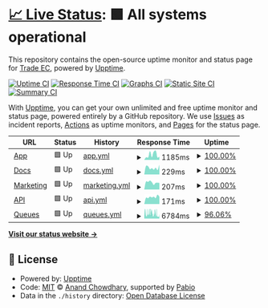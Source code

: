 # [📈 Live Status](https://uptime.masivo.ai): <!--live status--> **🟩 All systems operational**

This repository contains the open-source uptime monitor and status page for [Trade EC](www.trade.ec), powered by [Upptime](https://github.com/upptime/upptime).

[![Uptime CI](https://github.com/Trade-EC/masivo-uptime/workflows/Uptime%20CI/badge.svg)](https://github.com/Trade-EC/masivo-uptime/actions?query=workflow%3A%22Uptime+CI%22)
[![Response Time CI](https://github.com/Trade-EC/masivo-uptime/workflows/Response%20Time%20CI/badge.svg)](https://github.com/Trade-EC/masivo-uptime/actions?query=workflow%3A%22Response+Time+CI%22)
[![Graphs CI](https://github.com/Trade-EC/masivo-uptime/workflows/Graphs%20CI/badge.svg)](https://github.com/Trade-EC/masivo-uptime/actions?query=workflow%3A%22Graphs+CI%22)
[![Static Site CI](https://github.com/Trade-EC/masivo-uptime/workflows/Static%20Site%20CI/badge.svg)](https://github.com/Trade-EC/masivo-uptime/actions?query=workflow%3A%22Static+Site+CI%22)
[![Summary CI](https://github.com/Trade-EC/masivo-uptime/workflows/Summary%20CI/badge.svg)](https://github.com/Trade-EC/masivo-uptime/actions?query=workflow%3A%22Summary+CI%22)

With [Upptime](https://upptime.js.org), you can get your own unlimited and free uptime monitor and status page, powered entirely by a GitHub repository. We use [Issues](https://github.com/Trade-EC/masivo-uptime/issues) as incident reports, [Actions](https://github.com/Trade-EC/masivo-uptime/actions) as uptime monitors, and [Pages](https://uptime.masivo.ai) for the status page.

<!--start: status pages-->
<!-- This summary is generated by Upptime (https://github.com/upptime/upptime) -->
<!-- Do not edit this manually, your changes will be overwritten -->
<!-- prettier-ignore -->
| URL | Status | History | Response Time | Uptime |
| --- | ------ | ------- | ------------- | ------ |
| <img alt="" src="https://icons.duckduckgo.com/ip3/app.masivo.ai.ico" height="13"> [App](https://app.masivo.ai/auth/signin) | 🟩 Up | [app.yml](https://github.com/Trade-EC/masivo-uptime/commits/HEAD/history/app.yml) | <details><summary><img alt="Response time graph" src="./graphs/app/response-time-week.png" height="20"> 1185ms</summary><br><a href="https://uptime.masivo.ai/history/app"><img alt="Response time 793" src="https://img.shields.io/endpoint?url=https%3A%2F%2Fraw.githubusercontent.com%2FTrade-EC%2Fmasivo-uptime%2FHEAD%2Fapi%2Fapp%2Fresponse-time.json"></a><br><a href="https://uptime.masivo.ai/history/app"><img alt="24-hour response time 761" src="https://img.shields.io/endpoint?url=https%3A%2F%2Fraw.githubusercontent.com%2FTrade-EC%2Fmasivo-uptime%2FHEAD%2Fapi%2Fapp%2Fresponse-time-day.json"></a><br><a href="https://uptime.masivo.ai/history/app"><img alt="7-day response time 1185" src="https://img.shields.io/endpoint?url=https%3A%2F%2Fraw.githubusercontent.com%2FTrade-EC%2Fmasivo-uptime%2FHEAD%2Fapi%2Fapp%2Fresponse-time-week.json"></a><br><a href="https://uptime.masivo.ai/history/app"><img alt="30-day response time 882" src="https://img.shields.io/endpoint?url=https%3A%2F%2Fraw.githubusercontent.com%2FTrade-EC%2Fmasivo-uptime%2FHEAD%2Fapi%2Fapp%2Fresponse-time-month.json"></a><br><a href="https://uptime.masivo.ai/history/app"><img alt="1-year response time 793" src="https://img.shields.io/endpoint?url=https%3A%2F%2Fraw.githubusercontent.com%2FTrade-EC%2Fmasivo-uptime%2FHEAD%2Fapi%2Fapp%2Fresponse-time-year.json"></a></details> | <details><summary><a href="https://uptime.masivo.ai/history/app">100.00%</a></summary><a href="https://uptime.masivo.ai/history/app"><img alt="All-time uptime 100.00%" src="https://img.shields.io/endpoint?url=https%3A%2F%2Fraw.githubusercontent.com%2FTrade-EC%2Fmasivo-uptime%2FHEAD%2Fapi%2Fapp%2Fuptime.json"></a><br><a href="https://uptime.masivo.ai/history/app"><img alt="24-hour uptime 100.00%" src="https://img.shields.io/endpoint?url=https%3A%2F%2Fraw.githubusercontent.com%2FTrade-EC%2Fmasivo-uptime%2FHEAD%2Fapi%2Fapp%2Fuptime-day.json"></a><br><a href="https://uptime.masivo.ai/history/app"><img alt="7-day uptime 100.00%" src="https://img.shields.io/endpoint?url=https%3A%2F%2Fraw.githubusercontent.com%2FTrade-EC%2Fmasivo-uptime%2FHEAD%2Fapi%2Fapp%2Fuptime-week.json"></a><br><a href="https://uptime.masivo.ai/history/app"><img alt="30-day uptime 100.00%" src="https://img.shields.io/endpoint?url=https%3A%2F%2Fraw.githubusercontent.com%2FTrade-EC%2Fmasivo-uptime%2FHEAD%2Fapi%2Fapp%2Fuptime-month.json"></a><br><a href="https://uptime.masivo.ai/history/app"><img alt="1-year uptime 100.00%" src="https://img.shields.io/endpoint?url=https%3A%2F%2Fraw.githubusercontent.com%2FTrade-EC%2Fmasivo-uptime%2FHEAD%2Fapi%2Fapp%2Fuptime-year.json"></a></details>
| <img alt="" src="https://icons.duckduckgo.com/ip3/docs.masivo.ai.ico" height="13"> [Docs](https://docs.masivo.ai/overview) | 🟩 Up | [docs.yml](https://github.com/Trade-EC/masivo-uptime/commits/HEAD/history/docs.yml) | <details><summary><img alt="Response time graph" src="./graphs/docs/response-time-week.png" height="20"> 229ms</summary><br><a href="https://uptime.masivo.ai/history/docs"><img alt="Response time 257" src="https://img.shields.io/endpoint?url=https%3A%2F%2Fraw.githubusercontent.com%2FTrade-EC%2Fmasivo-uptime%2FHEAD%2Fapi%2Fdocs%2Fresponse-time.json"></a><br><a href="https://uptime.masivo.ai/history/docs"><img alt="24-hour response time 329" src="https://img.shields.io/endpoint?url=https%3A%2F%2Fraw.githubusercontent.com%2FTrade-EC%2Fmasivo-uptime%2FHEAD%2Fapi%2Fdocs%2Fresponse-time-day.json"></a><br><a href="https://uptime.masivo.ai/history/docs"><img alt="7-day response time 229" src="https://img.shields.io/endpoint?url=https%3A%2F%2Fraw.githubusercontent.com%2FTrade-EC%2Fmasivo-uptime%2FHEAD%2Fapi%2Fdocs%2Fresponse-time-week.json"></a><br><a href="https://uptime.masivo.ai/history/docs"><img alt="30-day response time 248" src="https://img.shields.io/endpoint?url=https%3A%2F%2Fraw.githubusercontent.com%2FTrade-EC%2Fmasivo-uptime%2FHEAD%2Fapi%2Fdocs%2Fresponse-time-month.json"></a><br><a href="https://uptime.masivo.ai/history/docs"><img alt="1-year response time 257" src="https://img.shields.io/endpoint?url=https%3A%2F%2Fraw.githubusercontent.com%2FTrade-EC%2Fmasivo-uptime%2FHEAD%2Fapi%2Fdocs%2Fresponse-time-year.json"></a></details> | <details><summary><a href="https://uptime.masivo.ai/history/docs">100.00%</a></summary><a href="https://uptime.masivo.ai/history/docs"><img alt="All-time uptime 100.00%" src="https://img.shields.io/endpoint?url=https%3A%2F%2Fraw.githubusercontent.com%2FTrade-EC%2Fmasivo-uptime%2FHEAD%2Fapi%2Fdocs%2Fuptime.json"></a><br><a href="https://uptime.masivo.ai/history/docs"><img alt="24-hour uptime 100.00%" src="https://img.shields.io/endpoint?url=https%3A%2F%2Fraw.githubusercontent.com%2FTrade-EC%2Fmasivo-uptime%2FHEAD%2Fapi%2Fdocs%2Fuptime-day.json"></a><br><a href="https://uptime.masivo.ai/history/docs"><img alt="7-day uptime 100.00%" src="https://img.shields.io/endpoint?url=https%3A%2F%2Fraw.githubusercontent.com%2FTrade-EC%2Fmasivo-uptime%2FHEAD%2Fapi%2Fdocs%2Fuptime-week.json"></a><br><a href="https://uptime.masivo.ai/history/docs"><img alt="30-day uptime 100.00%" src="https://img.shields.io/endpoint?url=https%3A%2F%2Fraw.githubusercontent.com%2FTrade-EC%2Fmasivo-uptime%2FHEAD%2Fapi%2Fdocs%2Fuptime-month.json"></a><br><a href="https://uptime.masivo.ai/history/docs"><img alt="1-year uptime 100.00%" src="https://img.shields.io/endpoint?url=https%3A%2F%2Fraw.githubusercontent.com%2FTrade-EC%2Fmasivo-uptime%2FHEAD%2Fapi%2Fdocs%2Fuptime-year.json"></a></details>
| <img alt="" src="https://icons.duckduckgo.com/ip3/www.masivo.ai.ico" height="13"> [Marketing](https://www.masivo.ai/) | 🟩 Up | [marketing.yml](https://github.com/Trade-EC/masivo-uptime/commits/HEAD/history/marketing.yml) | <details><summary><img alt="Response time graph" src="./graphs/marketing/response-time-week.png" height="20"> 207ms</summary><br><a href="https://uptime.masivo.ai/history/marketing"><img alt="Response time 293" src="https://img.shields.io/endpoint?url=https%3A%2F%2Fraw.githubusercontent.com%2FTrade-EC%2Fmasivo-uptime%2FHEAD%2Fapi%2Fmarketing%2Fresponse-time.json"></a><br><a href="https://uptime.masivo.ai/history/marketing"><img alt="24-hour response time 193" src="https://img.shields.io/endpoint?url=https%3A%2F%2Fraw.githubusercontent.com%2FTrade-EC%2Fmasivo-uptime%2FHEAD%2Fapi%2Fmarketing%2Fresponse-time-day.json"></a><br><a href="https://uptime.masivo.ai/history/marketing"><img alt="7-day response time 207" src="https://img.shields.io/endpoint?url=https%3A%2F%2Fraw.githubusercontent.com%2FTrade-EC%2Fmasivo-uptime%2FHEAD%2Fapi%2Fmarketing%2Fresponse-time-week.json"></a><br><a href="https://uptime.masivo.ai/history/marketing"><img alt="30-day response time 354" src="https://img.shields.io/endpoint?url=https%3A%2F%2Fraw.githubusercontent.com%2FTrade-EC%2Fmasivo-uptime%2FHEAD%2Fapi%2Fmarketing%2Fresponse-time-month.json"></a><br><a href="https://uptime.masivo.ai/history/marketing"><img alt="1-year response time 293" src="https://img.shields.io/endpoint?url=https%3A%2F%2Fraw.githubusercontent.com%2FTrade-EC%2Fmasivo-uptime%2FHEAD%2Fapi%2Fmarketing%2Fresponse-time-year.json"></a></details> | <details><summary><a href="https://uptime.masivo.ai/history/marketing">100.00%</a></summary><a href="https://uptime.masivo.ai/history/marketing"><img alt="All-time uptime 100.00%" src="https://img.shields.io/endpoint?url=https%3A%2F%2Fraw.githubusercontent.com%2FTrade-EC%2Fmasivo-uptime%2FHEAD%2Fapi%2Fmarketing%2Fuptime.json"></a><br><a href="https://uptime.masivo.ai/history/marketing"><img alt="24-hour uptime 100.00%" src="https://img.shields.io/endpoint?url=https%3A%2F%2Fraw.githubusercontent.com%2FTrade-EC%2Fmasivo-uptime%2FHEAD%2Fapi%2Fmarketing%2Fuptime-day.json"></a><br><a href="https://uptime.masivo.ai/history/marketing"><img alt="7-day uptime 100.00%" src="https://img.shields.io/endpoint?url=https%3A%2F%2Fraw.githubusercontent.com%2FTrade-EC%2Fmasivo-uptime%2FHEAD%2Fapi%2Fmarketing%2Fuptime-week.json"></a><br><a href="https://uptime.masivo.ai/history/marketing"><img alt="30-day uptime 100.00%" src="https://img.shields.io/endpoint?url=https%3A%2F%2Fraw.githubusercontent.com%2FTrade-EC%2Fmasivo-uptime%2FHEAD%2Fapi%2Fmarketing%2Fuptime-month.json"></a><br><a href="https://uptime.masivo.ai/history/marketing"><img alt="1-year uptime 100.00%" src="https://img.shields.io/endpoint?url=https%3A%2F%2Fraw.githubusercontent.com%2FTrade-EC%2Fmasivo-uptime%2FHEAD%2Fapi%2Fmarketing%2Fuptime-year.json"></a></details>
| <img alt="" src="https://icons.duckduckgo.com/ip3/app.masivo.ai.ico" height="13"> [API](https://app.masivo.ai/api/storefront/v1/auth/authorize) | 🟩 Up | [api.yml](https://github.com/Trade-EC/masivo-uptime/commits/HEAD/history/api.yml) | <details><summary><img alt="Response time graph" src="./graphs/api/response-time-week.png" height="20"> 171ms</summary><br><a href="https://uptime.masivo.ai/history/api"><img alt="Response time 236" src="https://img.shields.io/endpoint?url=https%3A%2F%2Fraw.githubusercontent.com%2FTrade-EC%2Fmasivo-uptime%2FHEAD%2Fapi%2Fapi%2Fresponse-time.json"></a><br><a href="https://uptime.masivo.ai/history/api"><img alt="24-hour response time 179" src="https://img.shields.io/endpoint?url=https%3A%2F%2Fraw.githubusercontent.com%2FTrade-EC%2Fmasivo-uptime%2FHEAD%2Fapi%2Fapi%2Fresponse-time-day.json"></a><br><a href="https://uptime.masivo.ai/history/api"><img alt="7-day response time 171" src="https://img.shields.io/endpoint?url=https%3A%2F%2Fraw.githubusercontent.com%2FTrade-EC%2Fmasivo-uptime%2FHEAD%2Fapi%2Fapi%2Fresponse-time-week.json"></a><br><a href="https://uptime.masivo.ai/history/api"><img alt="30-day response time 199" src="https://img.shields.io/endpoint?url=https%3A%2F%2Fraw.githubusercontent.com%2FTrade-EC%2Fmasivo-uptime%2FHEAD%2Fapi%2Fapi%2Fresponse-time-month.json"></a><br><a href="https://uptime.masivo.ai/history/api"><img alt="1-year response time 236" src="https://img.shields.io/endpoint?url=https%3A%2F%2Fraw.githubusercontent.com%2FTrade-EC%2Fmasivo-uptime%2FHEAD%2Fapi%2Fapi%2Fresponse-time-year.json"></a></details> | <details><summary><a href="https://uptime.masivo.ai/history/api">100.00%</a></summary><a href="https://uptime.masivo.ai/history/api"><img alt="All-time uptime 100.00%" src="https://img.shields.io/endpoint?url=https%3A%2F%2Fraw.githubusercontent.com%2FTrade-EC%2Fmasivo-uptime%2FHEAD%2Fapi%2Fapi%2Fuptime.json"></a><br><a href="https://uptime.masivo.ai/history/api"><img alt="24-hour uptime 100.00%" src="https://img.shields.io/endpoint?url=https%3A%2F%2Fraw.githubusercontent.com%2FTrade-EC%2Fmasivo-uptime%2FHEAD%2Fapi%2Fapi%2Fuptime-day.json"></a><br><a href="https://uptime.masivo.ai/history/api"><img alt="7-day uptime 100.00%" src="https://img.shields.io/endpoint?url=https%3A%2F%2Fraw.githubusercontent.com%2FTrade-EC%2Fmasivo-uptime%2FHEAD%2Fapi%2Fapi%2Fuptime-week.json"></a><br><a href="https://uptime.masivo.ai/history/api"><img alt="30-day uptime 100.00%" src="https://img.shields.io/endpoint?url=https%3A%2F%2Fraw.githubusercontent.com%2FTrade-EC%2Fmasivo-uptime%2FHEAD%2Fapi%2Fapi%2Fuptime-month.json"></a><br><a href="https://uptime.masivo.ai/history/api"><img alt="1-year uptime 100.00%" src="https://img.shields.io/endpoint?url=https%3A%2F%2Fraw.githubusercontent.com%2FTrade-EC%2Fmasivo-uptime%2FHEAD%2Fapi%2Fapi%2Fuptime-year.json"></a></details>
| <img alt="" src="https://icons.duckduckgo.com/ip3/app.masivo.ai.ico" height="13"> [Queues](https://app.masivo.ai/api/health/queues) | 🟩 Up | [queues.yml](https://github.com/Trade-EC/masivo-uptime/commits/HEAD/history/queues.yml) | <details><summary><img alt="Response time graph" src="./graphs/queues/response-time-week.png" height="20"> 6784ms</summary><br><a href="https://uptime.masivo.ai/history/queues"><img alt="Response time 6016" src="https://img.shields.io/endpoint?url=https%3A%2F%2Fraw.githubusercontent.com%2FTrade-EC%2Fmasivo-uptime%2FHEAD%2Fapi%2Fqueues%2Fresponse-time.json"></a><br><a href="https://uptime.masivo.ai/history/queues"><img alt="24-hour response time 6768" src="https://img.shields.io/endpoint?url=https%3A%2F%2Fraw.githubusercontent.com%2FTrade-EC%2Fmasivo-uptime%2FHEAD%2Fapi%2Fqueues%2Fresponse-time-day.json"></a><br><a href="https://uptime.masivo.ai/history/queues"><img alt="7-day response time 6784" src="https://img.shields.io/endpoint?url=https%3A%2F%2Fraw.githubusercontent.com%2FTrade-EC%2Fmasivo-uptime%2FHEAD%2Fapi%2Fqueues%2Fresponse-time-week.json"></a><br><a href="https://uptime.masivo.ai/history/queues"><img alt="30-day response time 6016" src="https://img.shields.io/endpoint?url=https%3A%2F%2Fraw.githubusercontent.com%2FTrade-EC%2Fmasivo-uptime%2FHEAD%2Fapi%2Fqueues%2Fresponse-time-month.json"></a><br><a href="https://uptime.masivo.ai/history/queues"><img alt="1-year response time 6016" src="https://img.shields.io/endpoint?url=https%3A%2F%2Fraw.githubusercontent.com%2FTrade-EC%2Fmasivo-uptime%2FHEAD%2Fapi%2Fqueues%2Fresponse-time-year.json"></a></details> | <details><summary><a href="https://uptime.masivo.ai/history/queues">96.06%</a></summary><a href="https://uptime.masivo.ai/history/queues"><img alt="All-time uptime 98.48%" src="https://img.shields.io/endpoint?url=https%3A%2F%2Fraw.githubusercontent.com%2FTrade-EC%2Fmasivo-uptime%2FHEAD%2Fapi%2Fqueues%2Fuptime.json"></a><br><a href="https://uptime.masivo.ai/history/queues"><img alt="24-hour uptime 98.97%" src="https://img.shields.io/endpoint?url=https%3A%2F%2Fraw.githubusercontent.com%2FTrade-EC%2Fmasivo-uptime%2FHEAD%2Fapi%2Fqueues%2Fuptime-day.json"></a><br><a href="https://uptime.masivo.ai/history/queues"><img alt="7-day uptime 96.06%" src="https://img.shields.io/endpoint?url=https%3A%2F%2Fraw.githubusercontent.com%2FTrade-EC%2Fmasivo-uptime%2FHEAD%2Fapi%2Fqueues%2Fuptime-week.json"></a><br><a href="https://uptime.masivo.ai/history/queues"><img alt="30-day uptime 98.48%" src="https://img.shields.io/endpoint?url=https%3A%2F%2Fraw.githubusercontent.com%2FTrade-EC%2Fmasivo-uptime%2FHEAD%2Fapi%2Fqueues%2Fuptime-month.json"></a><br><a href="https://uptime.masivo.ai/history/queues"><img alt="1-year uptime 98.48%" src="https://img.shields.io/endpoint?url=https%3A%2F%2Fraw.githubusercontent.com%2FTrade-EC%2Fmasivo-uptime%2FHEAD%2Fapi%2Fqueues%2Fuptime-year.json"></a></details>

<!--end: status pages-->

[**Visit our status website →**](https://uptime.masivo.ai)

## 📄 License

- Powered by: [Upptime](https://github.com/upptime/upptime)
- Code: [MIT](./LICENSE) © [Anand Chowdhary](https://anandchowdhary.com), supported by [Pabio](https://pabio.com)
- Data in the `./history` directory: [Open Database License](https://opendatacommons.org/licenses/odbl/1-0/)
